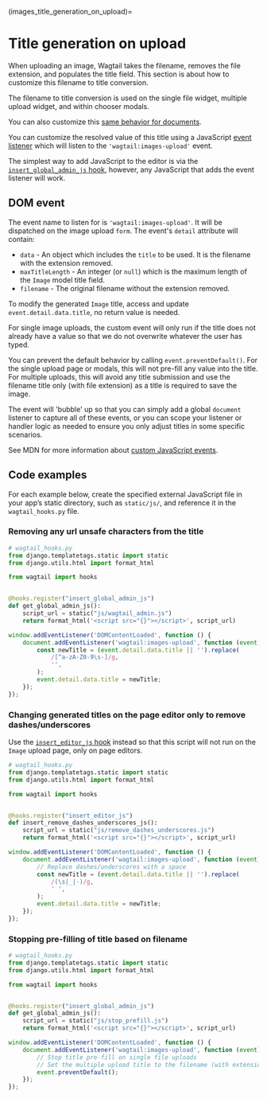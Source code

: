 (images_title_generation_on_upload)=

# Title generation on upload

When uploading an image, Wagtail takes the filename, removes the file extension, and populates the title field. This section is about how to customize this filename to title conversion.

The filename to title conversion is used on the single file widget, multiple upload widget, and within chooser modals.

You can also customize this [same behavior for documents](../documents/title_generation_on_upload).

You can customize the resolved value of this title using a JavaScript [event listener](https://developer.mozilla.org/en-US/docs/Web/API/EventTarget/addEventListener) which will listen to the `'wagtail:images-upload'` event.

The simplest way to add JavaScript to the editor is via the [`insert_global_admin_js` hook](insert_global_admin_js), however, any JavaScript that adds the event listener will work.

## DOM event

The event name to listen for is `'wagtail:images-upload'`. It will be dispatched on the image upload `form`. The event's `detail` attribute will contain:

-   `data` - An object which includes the `title` to be used. It is the filename with the extension removed.
-   `maxTitleLength` - An integer (or `null`) which is the maximum length of the `Image` model title field.
-   `filename` - The original filename without the extension removed.

To modify the generated `Image` title, access and update `event.detail.data.title`, no return value is needed.

For single image uploads, the custom event will only run if the title does not already have a value so that we do not overwrite whatever the user has typed.

You can prevent the default behavior by calling `event.preventDefault()`. For the single upload page or modals, this will not pre-fill any value into the title. For multiple uploads, this will avoid any title submission and use the filename title only (with file extension) as a title is required to save the image.

The event will 'bubble' up so that you can simply add a global `document` listener to capture all of these events, or you can scope your listener or handler logic as needed to ensure you only adjust titles in some specific scenarios.

See MDN for more information about [custom JavaScript events](https://developer.mozilla.org/en-US/docs/Web/Events/Creating_and_triggering_events).

## Code examples

For each example below, create the specified external JavaScript file in your app’s static directory, such as `static/js/`, and reference it in the `wagtail_hooks.py` file.

### Removing any url unsafe characters from the title

```python
# wagtail_hooks.py
from django.templatetags.static import static
from django.utils.html import format_html

from wagtail import hooks


@hooks.register("insert_global_admin_js")
def get_global_admin_js():
    script_url = static("js/wagtail_admin.js")
    return format_html('<script src="{}"></script>', script_url)
```

```javascript
window.addEventListener('DOMContentLoaded', function () {
    document.addEventListener('wagtail:images-upload', function (event) {
        const newTitle = (event.detail.data.title || '').replace(
            /[^a-zA-Z0-9\s-]/g,
            '',
        );
        event.detail.data.title = newTitle;
    });
});
```

### Changing generated titles on the page editor only to remove dashes/underscores

Use the [`insert_editor_js` hook](insert_editor_js) instead so that this script will not run on the `Image` upload page, only on page editors.

```python
# wagtail_hooks.py
from django.templatetags.static import static
from django.utils.html import format_html

from wagtail import hooks


@hooks.register("insert_editor_js")
def insert_remove_dashes_underscores_js():
    script_url = static("js/remove_dashes_underscores.js")
    return format_html('<script src="{}"></script>', script_url)
```

```javascript
window.addEventListener('DOMContentLoaded', function () {
    document.addEventListener('wagtail:images-upload', function (event) {
        // Replace dashes/underscores with a space
        const newTitle = (event.detail.data.title || '').replace(
            /(\s|_|-)/g,
            ' ',
        );
        event.detail.data.title = newTitle;
    });
});
```

### Stopping pre-filling of title based on filename

```python
# wagtail_hooks.py
from django.templatetags.static import static
from django.utils.html import format_html

from wagtail import hooks


@hooks.register("insert_global_admin_js")
def get_global_admin_js():
    script_url = static("js/stop_prefill.js")
    return format_html('<script src="{}"></script>', script_url)
```

```javascript
window.addEventListener('DOMContentLoaded', function () {
    document.addEventListener('wagtail:images-upload', function (event) {
        // Stop title pre-fill on single file uploads
        // Set the multiple upload title to the filename (with extension)
        event.preventDefault();
    });
});
```
